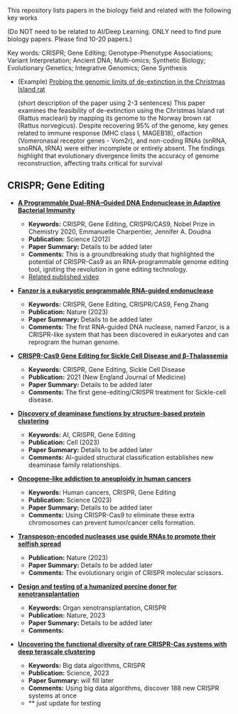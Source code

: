 This repository lists papers in the biology field and related with the following key works 

(Do NOT need to be related to AI/Deep Learning. ONLY need to find pure biology papers. Please find 10-20 papers.)

Key words: CRISPR; Gene Editing; Genotype-Phenotype Associations; Variant Interpretation; Ancient DNA; Multi-omics; Synthetic Biology; Evolutionary Genetics; Integrative Genomics; Gene Synthesis

- (Example) [Probing the genomic limits of de-extinction in the Christmas Island rat](https://pubmed.ncbi.nlm.nih.gov/35271794/)
  
  (short description of the paper using 2-3 sentences) This paper examines the feasibility of de-extinction using the Christmas Island    rat (Rattus macleari) by mapping its genome to the Norway brown rat (Rattus norvegicus). Despite recovering 95% of the genome, key 
   genes related to immune response (MHC class I, MAGEB18), olfaction (Vomeronasal receptor genes - Vom2r), and non-coding RNAs (snRNA, 
   snoRNA, tRNA) were either incomplete or entirely absent. The findings highlight that evolutionary divergence limits the accuracy of 
   genome reconstruction, affecting traits critical for survival


## CRISPR; Gene Editing

- **[A Programmable Dual-RNA–Guided DNA Endonuclease in Adaptive Bacterial Immunity](https://www.science.org/doi/full/10.1126/science.1225829)**
  - **Keywords:** CRISPR, Gene Editing, CRISPR/CAS9, Nobel Prize in Chemistry 2020, Emmanuelle Charpentier, Jennifer A. Doudna
  - **Publication:** Science (2012)  
  - **Paper Summary:** Details to be added later
  - **Comments:** This is a groundbreaking study that highlighted the potential of CRISPR-Cas9 as an RNA-programmable genome editing tool, igniting the revolution in gene editing technology. 
  - [Related published video](https://www.youtube.com/watch?v=HANo__Z8K6s)
  
- **[Fanzor is a eukaryotic programmable RNA-guided endonuclease](http://nature.com/articles/s41586-023-06356-2)**
  - **Keywords:** CRISPR, Gene Editing, CRISPR/CAS9, Feng Zhang
  - **Publication:** Nature (2023)
  - **Paper Summary:** Details to be added later
  - **Comments:** The first RNA-guided DNA nuclease, named Fanzor, is a CRISPR-like system that has been discovered in eukaryotes and can reprogram the human genome.

- **[CRISPR-Cas9 Gene Editing for Sickle Cell Disease and β-Thalassemia](https://www.nejm.org/doi/full/10.1056/NEJMoa2031054)**
  - **Keywords:** CRISPR, Gene Editing, Sickle Cell Disease
  - **Publication:** 2021 (New England Journal of Medicine)
  - **Paper Summary:** Details to be added later
  - **Comments:** The first gene-editing/CRISPR treatment for Sickle-cell disease.

- **[Discovery of deaminase functions by structure-based protein clustering](https://www.cell.com/cell/fulltext/S0092-8674(23)00593-7?uuid=uuid%3Ae9f1935b-293d-41d9-91c8-94ac93c76ee3)**
  - **Keywords:** AI, CRISPR, Gene Editing
  - **Publication:** Cell (2023)
  - **Paper Summary:** Details to be added later
  - **Comments:** AI-guided structural classification establishes new deaminase family relationships.

- **[Oncogene-like addiction to aneuploidy in human cancers](https://www.science.org/doi/full/10.1126/science.adg4521)**
  - **Keywords:** Human cancers, CRISPR, Gene Editing
  - **Publication:** Science (2023)
  - **Paper Summary:** Details to be added later
  - **Comments:** Using CRISPR-Cas9 to eliminate these extra chromosomes can prevent tumor/cancer cells formation.

- **[Transposon-encoded nucleases use guide RNAs to promote their selfish spread](https://www.nature.com/articles/s41586-023-06597-1)**
  - **Publication:** Nature (2023)
  - **Paper Summary:** Details to be added later
  - **Comments:** The evolutionary origin of CRISPR molecular scissors.

- **[Design and testing of a humanized porcine donor for xenotransplantation](https://www.nature.com/articles/s41586-023-06594-4)**
  - **Keywords:** Organ xenotransplantation, CRISPR
  - **Publication:** Nature, 2023
  - **Paper Summary:** Details to be added later
  - **Comments:** 

- **[Uncovering the functional diversity of rare CRISPR-Cas systems with deep terascale clustering](https://www.science.org/doi/full/10.1126/science.adi1910?casa_token=uLCJXmCKDJQAAAAA%3AKKBBpYRdEIEzhsX5dGWYen3UUbusPlk09-KiLXIaTDXQFtAYho61MKfJyKyqBHDkkVC_lyEw1Jt9laQ)**
  - **Keywords:** Big data algorithms, CRISPR
  - **Publication:** Science, 2023
  - **Paper Summary:** will fill later
  - **Comments:** Using big data algorithms, discover 188 new CRISPR systems at once
  - ** just update for testing




